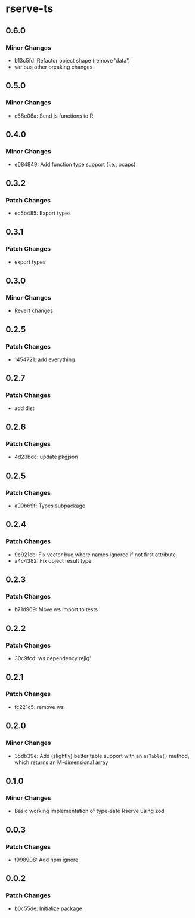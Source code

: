 # rserve-ts

## 0.6.0

### Minor Changes

- b13c5fd: Refactor object shape (remove 'data')
- various other breaking changes

## 0.5.0

### Minor Changes

- c68e06a: Send js functions to R

## 0.4.0

### Minor Changes

- e684849: Add function type support (i.e., ocaps)

## 0.3.2

### Patch Changes

- ec5b485: Export types

## 0.3.1

### Patch Changes

- export types

## 0.3.0

### Minor Changes

- Revert changes

## 0.2.5

### Patch Changes

- 1454721: add everything

## 0.2.7

### Patch Changes

- add dist

## 0.2.6

### Patch Changes

- 4d23bdc: update pkgjson

## 0.2.5

### Patch Changes

- a90b69f: Types subpackage

## 0.2.4

### Patch Changes

- 9c921cb: Fix vector bug where names ignored if not first attribute
- a4c4382: Fix object result type

## 0.2.3

### Patch Changes

- b71d969: Move ws import to tests

## 0.2.2

### Patch Changes

- 30c9fcd: ws dependency rejig'

## 0.2.1

### Patch Changes

- fc221c5: remove ws

## 0.2.0

### Minor Changes

- 35db39e: Add (slightly) better table support with an `asTable()` method, which returns an M-dimensional array

## 0.1.0

### Minor Changes

- Basic working implementation of type-safe Rserve using zod

## 0.0.3

### Patch Changes

- f998908: Add npm ignore

## 0.0.2

### Patch Changes

- b0c55de: Initialize package
